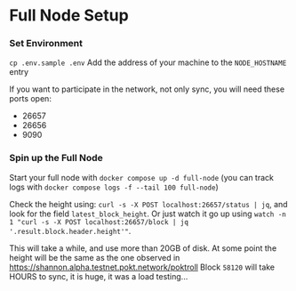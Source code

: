 # Full Node Setup

### Set Environment
`cp .env.sample .env`
Add  the address of your machine to the `NODE_HOSTNAME` entry

If you want to participate in the network, not only sync, you will need these ports open:
  - 26657
  - 26656
  - 9090

### Spin up the Full Node

Start your full node with
`docker compose up -d full-node`
(you can track logs with `docker compose logs -f --tail 100 full-node`)

Check the height using: `curl -s -X POST localhost:26657/status | jq`, and look for the field `latest_block_height`.
Or just watch it go up using `watch -n 1 "curl -s -X POST localhost:26657/block | jq '.result.block.header.height'"`.

This will take a while, and use more than 20GB of disk. At some point the height will be the same as the one observed in https://shannon.alpha.testnet.pokt.network/poktroll
Block `58120` will take HOURS to sync, it is huge, it was a load testing...
